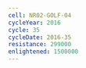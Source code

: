 ```yaml
---
cell: NR02-GOLF-04
cycleYear: 2016
cycle: 35
cycleDate: 2016-35
resistance: 299000
enlightened: 1500000 
---
```

      